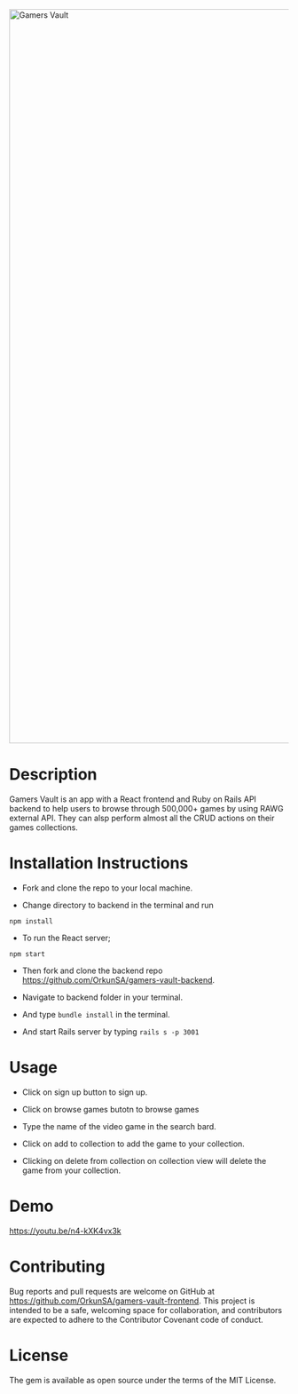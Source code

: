 <img width="1323" alt="Gamers Vault" src="https://user-images.githubusercontent.com/63612622/110399060-bcdd2480-803a-11eb-95a1-791a81b2118a.png">



# Description

Gamers Vault is an app with a React frontend and Ruby on Rails API backend to help users to browse through 500,000+ games by using RAWG external API. They can alsp perform almost all the CRUD actions on their games collections.

# Installation Instructions

- Fork and clone the repo to your local machine.

- Change directory to backend in the terminal and run

`npm install`

- To run the React server;

`npm start`

- Then fork and clone the backend repo https://github.com/OrkunSA/gamers-vault-backend.

- Navigate to backend folder in your terminal.

- And type `bundle install` in the terminal.

- And start Rails server by typing `rails s -p 3001`

# Usage

- Click on sign up button to sign up.

- Click on browse games butotn to browse games

- Type the name of the video game in the search bard.

- Click on add to collection to add the game to your collection.

- Clicking on delete from collection on collection view will delete the game from your collection.

# Demo

https://youtu.be/n4-kXK4vx3k


# Contributing

Bug reports and pull requests are welcome on GitHub at https://github.com/OrkunSA/gamers-vault-frontend. This project is intended to be a safe, welcoming space for collaboration, and contributors are expected to adhere to the Contributor Covenant code of conduct.

# License

The gem is available as open source under the terms of the MIT License.
